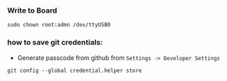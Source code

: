 ### Write to Board

```
sudo chown root:admn /dev/ttyUSB0
```

### how to save git credentials:

- Generate passcode from github from `Settings -> Developer Settings`

```
git config --global credential.helper store
```
